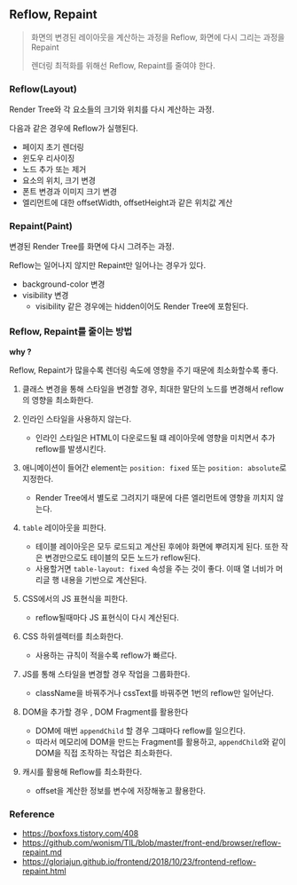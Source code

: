 ## Reflow, Repaint

> 화면의 변경된 레이아웃을 계산하는 과정을 Reflow, 화면에 다시 그리는 과정을 Repaint
>
> 렌더링 최적화를 위해선 Reflow, Repaint를 줄여야 한다.



### Reflow(Layout)

Render Tree와 각 요소들의 크기와 위치를 다시 계산하는 과정.

다음과 같은 경우에 Reflow가 실행된다.

* 페이지 초기 렌더링
* 윈도우 리사이징
* 노드 추가 또는 제거
* 요소의 위치, 크기 변경
* 폰트 변경과 이미지 크기 변경
* 엘리먼트에 대한 offsetWidth, offsetHeight과 같은 위치값 계산 



### Repaint(Paint)

변경된 Render Tree를 화면에 다시 그려주는 과정.

Reflow는 일어나지 않지만 Repaint만 일어나는 경우가 있다.

* background-color 변경
* visibility 변경
  * visibility 같은 경우에는 hidden이어도 Render Tree에 포함된다.



### Reflow, Repaint를 줄이는 방법

**why ?** 

Reflow, Repaint가 많을수록 렌더링 속도에 영향을 주기 때문에 최소화할수록 좋다.



1. 클래스 변경을 통해 스타일을 변경할 경우, 최대한 말단의 노드를 변경해서 reflow의 영향을 최소화한다.
2. 인라인 스타일을 사용하지 않는다.
   * 인라인 스타일은 HTML이 다운로드될 떄 레이아웃에 영향을 미치면서 추가 reflow를 발생시킨다.
3. 애니메이션이 들어간 element는 ``position: fixed`` 또는 ``position: absolute``로 지정한다.
   * Render Tree에서 별도로 그려지기 때문에 다른 엘리먼트에 영향을 끼치지 않는다.
4. ``table`` 레이아웃을 피한다.
   * 테이블 레이아웃은 모두 로드되고 계산된 후에야 화면에 뿌려지게 된다. 또한 작은 변경만으로도 테이블의 모든 노드가 reflow된다.
   * 사용할거면 ``table-layout: fixed`` 속성을 주는 것이 좋다. 이때 열 너비가 머리글 행 내용을 기반으로 계산된다.
5. CSS에서의 JS 표현식을 피한다.
   * reflow될때마다 JS 표현식이 다시 계산된다.
6. CSS 하위셀렉터를 최소화한다.
   * 사용하는 규칙이 적을수록 reflow가 빠르다.
7. JS를 통해 스타일을 변경할 경우 작업을 그룹화한다.
   * className을 바꿔주거나 cssText를 바꿔주면 1번의 reflow만 일어난다.

8. DOM을 추가할 경우 , DOM Fragment를 활용한다
   * DOM에 매번 `appendChild` 할 경우 그떄마다 reflow를 일으킨다.
   * 따라서 메모리에 DOM을 만드는 Fragment를 활용하고, ``appendChild``와 같이 DOM을 직접 조작하는 작업은 최소화한다.
9. 캐시를 활용해 Reflow를 최소화한다.
   * offset을 계산한 정보를 변수에 저장해놓고 활용한다.





### Reference

* https://boxfoxs.tistory.com/408
* https://github.com/wonism/TIL/blob/master/front-end/browser/reflow-repaint.md
* https://gloriajun.github.io/frontend/2018/10/23/frontend-reflow-repaint.html